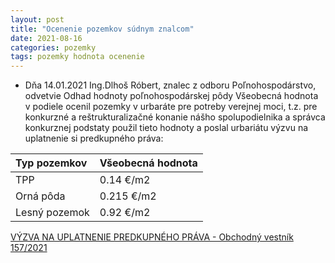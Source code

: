 ```yaml
---
layout: post
title: "Ocenenie pozemkov súdnym znalcom"
date: 2021-08-16
categories: pozemky 
tags: pozemky hodnota ocenenie
---
```


- Dňa 14.01.2021 Ing.Dlhoš Róbert, znalec z odboru Poľnohospodárstvo,
  odvetvie Odhad hodnoty poľnohospodárskej pôdy Všeobecná hodnota v podiele
  ocenil pozemky v urbaráte pre potreby verejnej moci, t.z. pre konkurzné a reštrukturalizačné konanie
  nášho spolupodielnika a správca konkurznej podstaty použil tieto hodnoty a poslal urbariátu výzvu na uplatnenie si predkupného práva:

| Typ pozemkov | Všeobecná hodnota |
|:-------------| :-----------------|
| TPP          | 0.14 €/m2         |
| Orná pôda    | 0.215 €/m2        |
| Lesný pozemok| 0.92 €/m2         |


[VÝZVA NA UPLATNENIE PREDKUPNÉHO PRÁVA - Obchodný vestník 157/2021](https://obchodnyvestnik.justice.gov.sk/ObchodnyVestnik/Formular/FormularDetailHtml.aspx?IdFormular=2968190)
